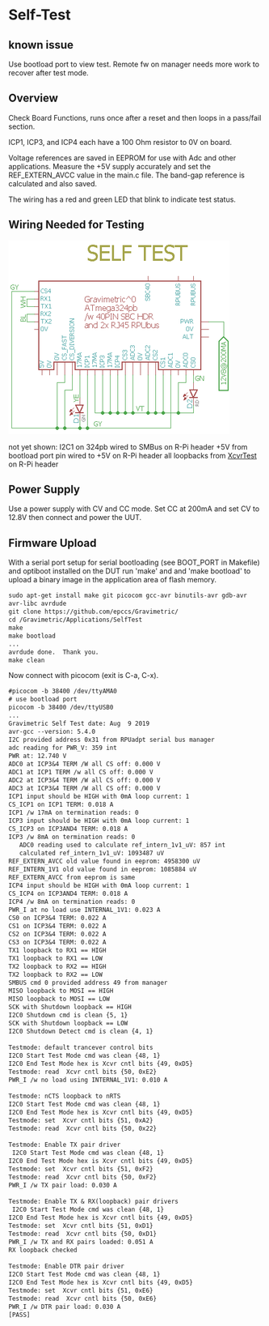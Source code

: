 # Self-Test

## known issue

Use bootload port to view test. Remote fw on manager needs more work to recover after test mode.

## Overview

Check Board Functions, runs once after a reset and then loops in a pass/fail section.

ICP1, ICP3, and ICP4 each have a 100 Ohm resistor to 0V on board.

Voltage references are saved in EEPROM for use with Adc and other applications. Measure the +5V supply accurately and set the REF_EXTERN_AVCC value in the main.c file. The band-gap reference is calculated and also saved.

The wiring has a red and green LED that blink to indicate test status.

## Wiring Needed for Testing

![Wiring](./Setup/SelfTestWiring.png)

not yet shown:
I2C1 on 324pb wired to SMBus on R-Pi header
+5V from bootload port pin wired to +5V on R-Pi header
all loopbacks from [XcvrTest] on R-Pi header

[XcvrTest]: https://github.com/epccs/RPUno/tree/master/XcvrTest


## Power Supply

Use a power supply with CV and CC mode. Set CC at 200mA and set CV to 12.8V then connect and power the UUT.


## Firmware Upload

With a serial port setup for serial bootloading (see BOOT_PORT in Makefile) and optiboot installed on the DUT run 'make' and and 'make bootload' to upload a binary image in the application area of flash memory.


``` 
sudo apt-get install make git picocom gcc-avr binutils-avr gdb-avr avr-libc avrdude
git clone https://github.com/epccs/Gravimetric/
cd /Gravimetric/Applications/SelfTest
make
make bootload
...
avrdude done.  Thank you.
make clean
``` 

Now connect with picocom (exit is C-a, C-x). 

``` 
#picocom -b 38400 /dev/ttyAMA0
# use bootload port
picocom -b 38400 /dev/ttyUSB0
...
Gravimetric Self Test date: Aug  9 2019
avr-gcc --version: 5.4.0
I2C provided address 0x31 from RPUadpt serial bus manager
adc reading for PWR_V: 359 int
PWR at: 12.740 V
ADC0 at ICP3&4 TERM /W all CS off: 0.000 V
ADC1 at ICP1 TERM /w all CS off: 0.000 V
ADC2 at ICP3&4 TERM /W all CS off: 0.000 V
ADC3 at ICP3&4 TERM /W all CS off: 0.000 V
ICP1 input should be HIGH with 0mA loop current: 1
CS_ICP1 on ICP1 TERM: 0.018 A
ICP1 /w 17mA on termination reads: 0
ICP3 input should be HIGH with 0mA loop current: 1
CS_ICP3 on ICP3AND4 TERM: 0.018 A
ICP3 /w 8mA on termination reads: 0
   ADC0 reading used to calculate ref_intern_1v1_uV: 857 int
   calculated ref_intern_1v1_uV: 1093487 uV
REF_EXTERN_AVCC old value found in eeprom: 4958300 uV
REF_INTERN_1V1 old value found in eeprom: 1085884 uV
REF_EXTERN_AVCC from eeprom is same
ICP4 input should be HIGH with 0mA loop current: 1
CS_ICP4 on ICP3AND4 TERM: 0.018 A
ICP4 /w 8mA on termination reads: 0
PWR_I at no load use INTERNAL_1V1: 0.023 A
CS0 on ICP3&4 TERM: 0.022 A
CS1 on ICP3&4 TERM: 0.022 A
CS2 on ICP3&4 TERM: 0.022 A
CS3 on ICP3&4 TERM: 0.022 A
TX1 loopback to RX1 == HIGH
TX1 loopback to RX1 == LOW
TX2 loopback to RX2 == HIGH
TX2 loopback to RX2 == LOW
SMBUS cmd 0 provided address 49 from manager
MISO loopback to MOSI == HIGH
MISO loopback to MOSI == LOW
SCK with Shutdown loopback == HIGH
I2C0 Shutdown cmd is clean {5, 1}
SCK with Shutdown loopback == LOW
I2C0 Shutdown Detect cmd is clean {4, 1}

Testmode: default trancever control bits
I2C0 Start Test Mode cmd was clean {48, 1}
I2C0 End Test Mode hex is Xcvr cntl bits {49, 0xD5}
Testmode: read  Xcvr cntl bits {50, 0xE2}
PWR_I /w no load using INTERNAL_1V1: 0.010 A

Testmode: nCTS loopback to nRTS
I2C0 Start Test Mode cmd was clean {48, 1}
I2C0 End Test Mode hex is Xcvr cntl bits {49, 0xD5}
Testmode: set  Xcvr cntl bits {51, 0xA2}
Testmode: read  Xcvr cntl bits {50, 0x22}

Testmode: Enable TX pair driver
 I2C0 Start Test Mode cmd was clean {48, 1}
I2C0 End Test Mode hex is Xcvr cntl bits {49, 0xD5}
Testmode: set  Xcvr cntl bits {51, 0xF2}
Testmode: read  Xcvr cntl bits {50, 0xF2}
PWR_I /w TX pair load: 0.030 A

Testmode: Enable TX & RX(loopback) pair drivers
 I2C0 Start Test Mode cmd was clean {48, 1}
I2C0 End Test Mode hex is Xcvr cntl bits {49, 0xD5}
Testmode: set  Xcvr cntl bits {51, 0xD1}
Testmode: read  Xcvr cntl bits {50, 0xD1}
PWR_I /w TX and RX pairs loaded: 0.051 A
RX loopback checked

Testmode: Enable DTR pair driver
I2C0 Start Test Mode cmd was clean {48, 1}
I2C0 End Test Mode hex is Xcvr cntl bits {49, 0xD5}
Testmode: set  Xcvr cntl bits {51, 0xE6}
Testmode: read  Xcvr cntl bits {50, 0xE6}
PWR_I /w DTR pair load: 0.030 A
[PASS]
```

